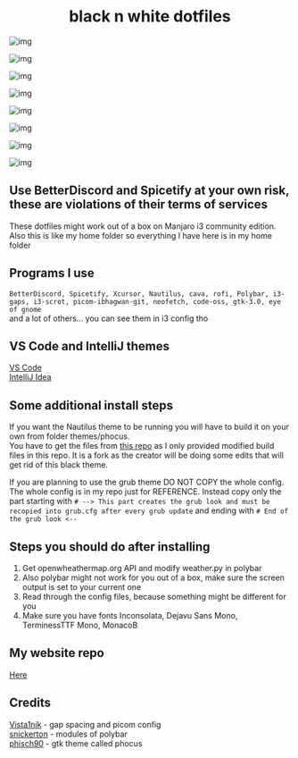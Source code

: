 <h1 align="center">black n white dotfiles</h1>

![img](https://i.imgur.com/8OHY0I7.png)

![img](https://i.imgur.com/DNP5nYY.png)

![img](https://i.imgur.com/YHQAaUU.png)

![img](https://i.imgur.com/rrEkaPo.png)

![img](https://i.imgur.com/DnhAHJb.png)

![img](https://i.imgur.com/vqA6Ssy.png)

![img](https://i.imgur.com/WHGVne3.jpg)

![img](https://i.imgur.com/jIdrvrG.png)


## Use BetterDiscord and Spicetify at your own risk, these are violations of their terms of services


These dotfiles might work out of a box on Manjaro i3 community edition.  
Also this is like my home folder so everything I have here is in my home folder


## Programs I use

```BetterDiscord, Spicetify, Xcursor, Nautilus, cava, rofi, Polybar, i3-gaps, i3-scrot, picom-ibhagwan-git, neofetch, code-oss, gtk-3.0, eye of gnome```  
and a lot of others... you can see them in i3 config tho


## VS Code and IntelliJ themes

[VS Code](https://marketplace.visualstudio.com/items?itemName=viktorqvarfordt.vscode-pitch-black-theme)  
[IntelliJ Idea](https://plugins.jetbrains.com/plugin/14059-darcula-pitch-black)


## Some additional install steps

If you want the Nautilus theme to be running you will have to build it on your own from folder themes/phocus.  
You have to get the files from [this repo](https://github.com/DarkReaper231/phocus) as I only provided modified build files in this repo. It is a fork as the creator will be doing some edits that will get rid of this black theme.

If you are planning to use the grub theme DO NOT COPY the whole config. The whole config is in my repo just for REFERENCE. Instead copy only the part starting with ```# --> This part creates the grub look and must be recopied into grub.cfg after every grub update``` and ending with ```# End of the grub look <--```


## Steps you should do after installing

1. Get openwheathermap.org API and modify weather.py in polybar  
2. Also polybar might not work for you out of a box, make sure the screen output is set to your current one  
3. Read through the config files, because something might be different for you  
4. Make sure you have fonts Inconsolata, Dejavu Sans Mono, TerminessTTF Mono, MonacoB  


## My website repo

[Here](https://github.com/DarkReaper231/webdevprojects)

## Credits

[Vista1nik](https://www.reddit.com/user/Vista1nik/) - gap spacing and picom config  
[snickerton](https://www.reddit.com/user/snickerton/) - modules of polybar  
[phisch90](https://www.reddit.com/user/phisch90/) - gtk theme called phocus  
